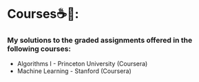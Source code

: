 # Courses:coffee::book::

<h3>My solutions to the graded assignments offered in the following courses:</h3>

<ul>
<li>Algorithms I - Princeton University (Coursera)</li>
<li>Machine Learning - Stanford (Coursera)</li>
</ul>
